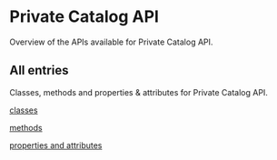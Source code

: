 [
This is a templated file. Adding content to this file may result in it being
reverted. Instead, if you want to place additional content, create an
"overview_content.md" file in `docs/` directory. The Sphinx tool will
pick up on the content and merge the content.
]: #

# Private Catalog API

Overview of the APIs available for Private Catalog API.

## All entries

Classes, methods and properties & attributes for
Private Catalog API.

[classes](https://cloud.google.com/python/docs/reference/cloudprivatecatalog/latest/summary_class.html)

[methods](https://cloud.google.com/python/docs/reference/cloudprivatecatalog/latest/summary_method.html)

[properties and
attributes](https://cloud.google.com/python/docs/reference/cloudprivatecatalog/latest/summary_property.html)
